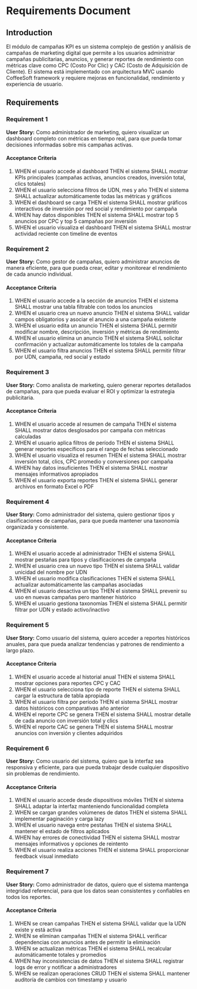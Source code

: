 # Requirements Document

## Introduction

El módulo de campañas KPI es un sistema complejo de gestión y análisis de campañas de marketing digital que permite a los usuarios administrar campañas publicitarias, anuncios, y generar reportes de rendimiento con métricas clave como CPC (Costo Por Clic) y CAC (Costo de Adquisición de Cliente). El sistema está implementado con arquitectura MVC usando CoffeeSoft framework y requiere mejoras en funcionalidad, rendimiento y experiencia de usuario.

## Requirements

### Requirement 1

**User Story:** Como administrador de marketing, quiero visualizar un dashboard completo con métricas en tiempo real, para que pueda tomar decisiones informadas sobre mis campañas activas.

#### Acceptance Criteria

1. WHEN el usuario accede al dashboard THEN el sistema SHALL mostrar KPIs principales (campañas activas, anuncios creados, inversión total, clics totales)
2. WHEN el usuario selecciona filtros de UDN, mes y año THEN el sistema SHALL actualizar automáticamente todas las métricas y gráficos
3. WHEN el dashboard se carga THEN el sistema SHALL mostrar gráficos interactivos de inversión por red social y rendimiento por campaña
4. WHEN hay datos disponibles THEN el sistema SHALL mostrar top 5 anuncios por CPC y top 5 campañas por inversión
5. WHEN el usuario visualiza el dashboard THEN el sistema SHALL mostrar actividad reciente con timeline de eventos

### Requirement 2

**User Story:** Como gestor de campañas, quiero administrar anuncios de manera eficiente, para que pueda crear, editar y monitorear el rendimiento de cada anuncio individual.

#### Acceptance Criteria

1. WHEN el usuario accede a la sección de anuncios THEN el sistema SHALL mostrar una tabla filtrable con todos los anuncios
2. WHEN el usuario crea un nuevo anuncio THEN el sistema SHALL validar campos obligatorios y asociar el anuncio a una campaña existente
3. WHEN el usuario edita un anuncio THEN el sistema SHALL permitir modificar nombre, descripción, inversión y métricas de rendimiento
4. WHEN el usuario elimina un anuncio THEN el sistema SHALL solicitar confirmación y actualizar automáticamente los totales de la campaña
5. WHEN el usuario filtra anuncios THEN el sistema SHALL permitir filtrar por UDN, campaña, red social y estado

### Requirement 3

**User Story:** Como analista de marketing, quiero generar reportes detallados de campañas, para que pueda evaluar el ROI y optimizar la estrategia publicitaria.

#### Acceptance Criteria

1. WHEN el usuario accede al resumen de campaña THEN el sistema SHALL mostrar datos desglosados por campaña con métricas calculadas
2. WHEN el usuario aplica filtros de período THEN el sistema SHALL generar reportes específicos para el rango de fechas seleccionado
3. WHEN el usuario visualiza el resumen THEN el sistema SHALL mostrar inversión total, clics, CPC promedio y conversiones por campaña
4. WHEN hay datos insuficientes THEN el sistema SHALL mostrar mensajes informativos apropiados
5. WHEN el usuario exporta reportes THEN el sistema SHALL generar archivos en formato Excel o PDF

### Requirement 4

**User Story:** Como administrador del sistema, quiero gestionar tipos y clasificaciones de campañas, para que pueda mantener una taxonomía organizada y consistente.

#### Acceptance Criteria

1. WHEN el usuario accede al administrador THEN el sistema SHALL mostrar pestañas para tipos y clasificaciones de campaña
2. WHEN el usuario crea un nuevo tipo THEN el sistema SHALL validar unicidad del nombre por UDN
3. WHEN el usuario modifica clasificaciones THEN el sistema SHALL actualizar automáticamente las campañas asociadas
4. WHEN el usuario desactiva un tipo THEN el sistema SHALL prevenir su uso en nuevas campañas pero mantener histórico
5. WHEN el usuario gestiona taxonomías THEN el sistema SHALL permitir filtrar por UDN y estado activo/inactivo

### Requirement 5

**User Story:** Como usuario del sistema, quiero acceder a reportes históricos anuales, para que pueda analizar tendencias y patrones de rendimiento a largo plazo.

#### Acceptance Criteria

1. WHEN el usuario accede al historial anual THEN el sistema SHALL mostrar opciones para reportes CPC y CAC
2. WHEN el usuario selecciona tipo de reporte THEN el sistema SHALL cargar la estructura de tabla apropiada
3. WHEN el usuario filtra por período THEN el sistema SHALL mostrar datos históricos con comparativas año anterior
4. WHEN el reporte CPC se genera THEN el sistema SHALL mostrar detalle de cada anuncio con inversión total y clics
5. WHEN el reporte CAC se genera THEN el sistema SHALL mostrar anuncios con inversión y clientes adquiridos

### Requirement 6

**User Story:** Como usuario del sistema, quiero que la interfaz sea responsiva y eficiente, para que pueda trabajar desde cualquier dispositivo sin problemas de rendimiento.

#### Acceptance Criteria

1. WHEN el usuario accede desde dispositivos móviles THEN el sistema SHALL adaptar la interfaz manteniendo funcionalidad completa
2. WHEN se cargan grandes volúmenes de datos THEN el sistema SHALL implementar paginación y carga lazy
3. WHEN el usuario navega entre pestañas THEN el sistema SHALL mantener el estado de filtros aplicados
4. WHEN hay errores de conectividad THEN el sistema SHALL mostrar mensajes informativos y opciones de reintento
5. WHEN el usuario realiza acciones THEN el sistema SHALL proporcionar feedback visual inmediato

### Requirement 7

**User Story:** Como administrador de datos, quiero que el sistema mantenga integridad referencial, para que los datos sean consistentes y confiables en todos los reportes.

#### Acceptance Criteria

1. WHEN se crean campañas THEN el sistema SHALL validar que la UDN existe y está activa
2. WHEN se eliminan campañas THEN el sistema SHALL verificar dependencias con anuncios antes de permitir la eliminación
3. WHEN se actualizan métricas THEN el sistema SHALL recalcular automáticamente totales y promedios
4. WHEN hay inconsistencias de datos THEN el sistema SHALL registrar logs de error y notificar a administradores
5. WHEN se realizan operaciones CRUD THEN el sistema SHALL mantener auditoría de cambios con timestamp y usuario
